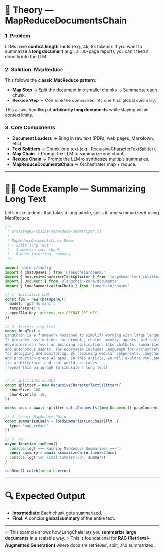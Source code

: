 # 📖 Theory — MapReduceDocumentsChain

### 1. Problem

LLMs have **context length limits** (e.g., 4k, 8k tokens).
If you want to summarize a **long document** (e.g., a 100-page report), you can’t feed it directly into the LLM.

### 2. Solution: MapReduce

This follows the **classic MapReduce pattern**:

- **Map Step** → Split the document into smaller chunks → Summarize each chunk.
- **Reduce Step** → Combine the summaries into one final global summary.

This allows handling of **arbitrarily long documents** while staying within context limits.

### 3. Core Components

- **Document Loaders** → Bring in raw text (PDFs, web pages, Markdown, etc.).
- **Text Splitters** → Chunk long text (e.g., RecursiveCharacterTextSplitter).
- **Map Chain** → Prompt the LLM to summarize one chunk.
- **Reduce Chain** → Prompt the LLM to synthesize multiple summaries.
- **MapReduceDocumentsChain** → Orchestrates map + reduce.

---

# 🧑‍💻 Code Example — Summarizing Long Text

Let’s make a demo that takes a long article, splits it, and summarizes it using MapReduce.

```ts
/**
 * src/stage2-chains/mapreduce-summarizer.ts
 *
 * MapReduceDocumentsChain Demo:
 * - Split long text
 * - Summarize each chunk
 * - Reduce into final summary
 */

import 'dotenv/config'
import { ChatOpenAI } from '@langchain/openai'
import { RecursiveCharacterTextSplitter } from 'langchain/text_splitter'
import { Document } from '@langchain/core/documents'
import { loadSummarizationChain } from 'langchain/chains'

// 1. Initialize LLM
const llm = new ChatOpenAI({
  model: 'gpt-4o-mini',
  temperature: 0,
  openAIApiKey: process.env.OPENAI_API_KEY,
})

// 2. Example long text
const longText = `
LangChain is a framework designed to simplify working with large language models (LLMs).
It provides abstractions for prompts, chains, memory, agents, and tools. With LangChain,
developers can focus on building applications like chatbots, summarizers, RAG pipelines,
and autonomous agents. The ecosystem includes LangGraph for orchestration and LangSmith
for debugging and monitoring. By combining modular components, LangChain enables scalable
and production-grade AI apps. In this article, we will explore why LangChain exists,
its architecture, and real-world use cases...
(repeat this paragraph to simulate a long text)
`

// 3. Split into chunks
const splitter = new RecursiveCharacterTextSplitter({
  chunkSize: 200,
  chunkOverlap: 50,
})

const docs = await splitter.splitDocuments([new Document({ pageContent: longText })])

// 4. Create MapReduce Chain
const summarizeChain = loadSummarizationChain(llm, {
  type: 'map_reduce',
})

// 5. Run
async function runDemo() {
  console.log('=== Running MapReduce Summarizer ===')
  const summary = await summarizeChain.invoke(docs)
  console.log('\n📌 Final Summary:\n', summary)
}

runDemo().catch(console.error)
```

---

# 🔍 Expected Output

- **Intermediate**: Each chunk gets summarized.
- **Final**: A concise **global summary** of the entire text.

---

✅ This example shows how LangChain lets you **summarize large documents** in a scalable way.
⚡ This is foundational for **RAG (Retrieval-Augmented Generation)** where docs are retrieved, split, and summarized.
